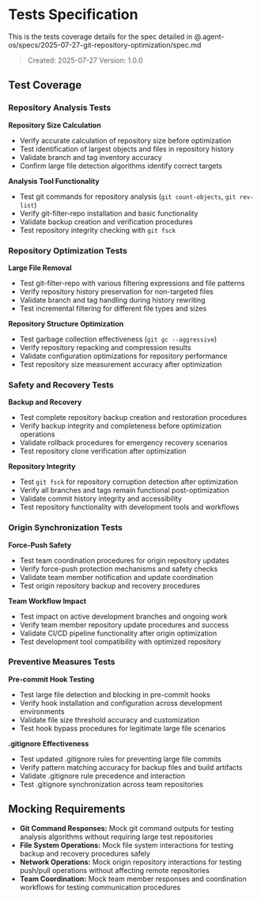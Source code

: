 # Tests Specification

This is the tests coverage details for the spec detailed in @.agent-os/specs/2025-07-27-git-repository-optimization/spec.md

> Created: 2025-07-27
> Version: 1.0.0

## Test Coverage

### Repository Analysis Tests

**Repository Size Calculation**
- Verify accurate calculation of repository size before optimization
- Test identification of largest objects and files in repository history
- Validate branch and tag inventory accuracy
- Confirm large file detection algorithms identify correct targets

**Analysis Tool Functionality**
- Test git commands for repository analysis (`git count-objects`, `git rev-list`)
- Verify git-filter-repo installation and basic functionality
- Validate backup creation and verification procedures
- Test repository integrity checking with `git fsck`

### Repository Optimization Tests

**Large File Removal**
- Test git-filter-repo with various filtering expressions and file patterns
- Verify repository history preservation for non-targeted files
- Validate branch and tag handling during history rewriting
- Test incremental filtering for different file types and sizes

**Repository Structure Optimization**
- Test garbage collection effectiveness (`git gc --aggressive`)
- Verify repository repacking and compression results
- Validate configuration optimizations for repository performance
- Test repository size measurement accuracy after optimization

### Safety and Recovery Tests

**Backup and Recovery**
- Test complete repository backup creation and restoration procedures
- Verify backup integrity and completeness before optimization operations
- Validate rollback procedures for emergency recovery scenarios
- Test repository clone verification after optimization

**Repository Integrity**
- Test `git fsck` for repository corruption detection after optimization
- Verify all branches and tags remain functional post-optimization
- Validate commit history integrity and accessibility
- Test repository functionality with development tools and workflows

### Origin Synchronization Tests

**Force-Push Safety**
- Test team coordination procedures for origin repository updates
- Verify force-push protection mechanisms and safety checks
- Validate team member notification and update coordination
- Test origin repository backup and recovery procedures

**Team Workflow Impact**
- Test impact on active development branches and ongoing work
- Verify team member repository update procedures and success
- Validate CI/CD pipeline functionality after origin optimization
- Test development tool compatibility with optimized repository

### Preventive Measures Tests

**Pre-commit Hook Testing**
- Test large file detection and blocking in pre-commit hooks
- Verify hook installation and configuration across development environments
- Validate file size threshold accuracy and customization
- Test hook bypass procedures for legitimate large file scenarios

**.gitignore Effectiveness**
- Test updated .gitignore rules for preventing large file commits
- Verify pattern matching accuracy for backup files and build artifacts
- Validate .gitignore rule precedence and interaction
- Test .gitignore synchronization across team repositories

## Mocking Requirements

- **Git Command Responses:** Mock git command outputs for testing analysis algorithms without requiring large test repositories
- **File System Operations:** Mock file system interactions for testing backup and recovery procedures safely
- **Network Operations:** Mock origin repository interactions for testing push/pull operations without affecting remote repositories
- **Team Coordination:** Mock team member responses and coordination workflows for testing communication procedures